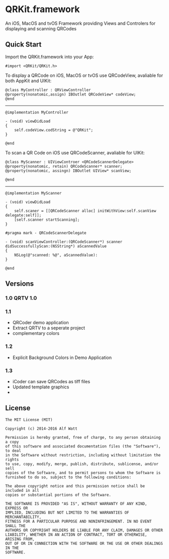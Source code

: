 
# QRKit.framework

An iOS, MacOS and tvOS Framework providing Views and Controlers for displaying and scanning QRCodes

## Quick Start

Import the QRKit.framework into your App:

    #import <QRKit/QRKit.h>

To display a QRCode on iOS, MacOS or tvOS use QRCodeView, avaliable for both AppKit and UIKit:

    @class MyController : QRViewController
    @property(nonatomic,assign) IBOutlet QRCodeView* codeView;
    @end

---

    @implementation MyController

    - (void) viewDidLoad
    {
        self.codeView.codString = @"QRKit";
    }

    @end

To scan a QR Code on iOS use QRCodeScanner, avaliable for UIKit:

    @class MyScanner : UIViewControer <QRCodeScannerDelegate>
    @property(nonatomic, retain) QRCodeScanner* scanner;
    @property(nonatomic, assingn) IBOutlet UIView* scanView;
    
    @end
    
---
    
    @implementation MyScanner
    
    - (void) viewDidLoad
    {
        self.scaner = [[QRCodeScanner alloc] initWithView:self.scanView delegate:self]];
        [self.scanner startScanning];
    }
    
    #pragma mark - QRCodeScannerDelegate
    
    - (void) scanViewController:(QRCodeScanner*) scanner didSuccessfullyScan:(NSString*) aScannedValue
    {
        NSLog(@"scanned: %@", aScannedValue):
    }

    @end

## Versions

### 1.0 QRTV 1.0

### 1.1 

+ QRCoder demo application
+ Extract QRTV to a seperate project
+ complementary colors

### 1.2

+ Explicit Background Colors in Demo Application 

### 1.3

+ iCoder can save QRCodes as tiff files
+ Updated template graphics
+ 

## License

    The MIT License (MIT)

    Copyright (c) 2014-2016 Alf Watt

    Permission is hereby granted, free of charge, to any person obtaining a copy
    of this software and associated documentation files (the "Software"), to deal
    in the Software without restriction, including without limitation the rights
    to use, copy, modify, merge, publish, distribute, sublicense, and/or sell
    copies of the Software, and to permit persons to whom the Software is
    furnished to do so, subject to the following conditions:

    The above copyright notice and this permission notice shall be included in all
    copies or substantial portions of the Software.

    THE SOFTWARE IS PROVIDED "AS IS", WITHOUT WARRANTY OF ANY KIND, EXPRESS OR
    IMPLIED, INCLUDING BUT NOT LIMITED TO THE WARRANTIES OF MERCHANTABILITY,
    FITNESS FOR A PARTICULAR PURPOSE AND NONINFRINGEMENT. IN NO EVENT SHALL THE
    AUTHORS OR COPYRIGHT HOLDERS BE LIABLE FOR ANY CLAIM, DAMAGES OR OTHER
    LIABILITY, WHETHER IN AN ACTION OF CONTRACT, TORT OR OTHERWISE, ARISING FROM,
    OUT OF OR IN CONNECTION WITH THE SOFTWARE OR THE USE OR OTHER DEALINGS IN THE
    SOFTWARE.
